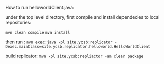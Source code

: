 How to run helloworldClient.java:

under the top level directory, first compile and install dependecies to local repositories:

`mvn clean compile`
`mvn install`

then run : 
`mvn exec:java -pl site.ycsb:replicator -Dexec.mainClass=site.ycsb.replicator.helloworld.HelloWorldClient`

build replicator:
`mvn -pl site.ycsb:repliactor -am clean package`